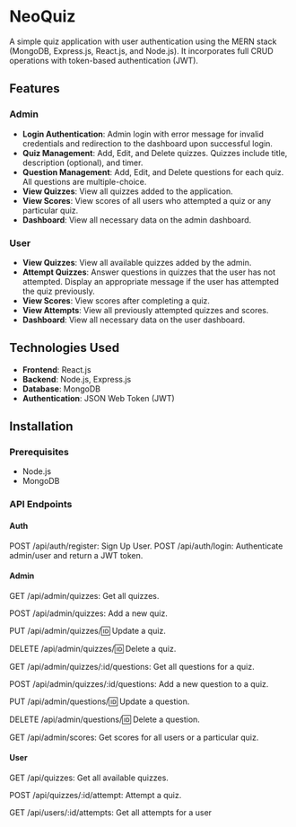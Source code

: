 # NeoQuiz

A simple quiz application with user authentication using the MERN stack (MongoDB, Express.js, React.js, and Node.js). It incorporates full CRUD operations with token-based authentication (JWT).

## Features

### Admin
- **Login Authentication**: Admin login with error message for invalid credentials and redirection to the dashboard upon successful login.
- **Quiz Management**: Add, Edit, and Delete quizzes. Quizzes include title, description (optional), and timer.
- **Question Management**: Add, Edit, and Delete questions for each quiz. All questions are multiple-choice.
- **View Quizzes**: View all quizzes added to the application.
- **View Scores**: View scores of all users who attempted a quiz or any particular quiz.
- **Dashboard**: View all necessary data on the admin dashboard.

### User
- **View Quizzes**: View all available quizzes added by the admin.
- **Attempt Quizzes**: Answer questions in quizzes that the user has not attempted. Display an appropriate message if the user has attempted the quiz previously.
- **View Scores**: View scores after completing a quiz.
- **View Attempts**: View all previously attempted quizzes and scores.
- **Dashboard**: View all necessary data on the user dashboard.

## Technologies Used
- **Frontend**: React.js
- **Backend**: Node.js, Express.js
- **Database**: MongoDB
- **Authentication**: JSON Web Token (JWT)

## Installation

### Prerequisites
- Node.js
- MongoDB

### API Endpoints
#### Auth
POST /api/auth/register: Sign Up User.
POST /api/auth/login: Authenticate admin/user and return a JWT token.

#### Admin
GET /api/admin/quizzes: Get all quizzes.

POST /api/admin/quizzes: Add a new quiz.

PUT /api/admin/quizzes/:id: Update a quiz.

DELETE /api/admin/quizzes/:id: Delete a quiz.

GET /api/admin/quizzes/:id/questions: Get all questions for a quiz.

POST /api/admin/quizzes/:id/questions: Add a new question to a quiz.

PUT /api/admin/questions/:id: Update a question.

DELETE /api/admin/questions/:id: Delete a question.

GET /api/admin/scores: Get scores for all users or a particular quiz.

#### User
GET /api/quizzes: Get all available quizzes.

POST /api/quizzes/:id/attempt: Attempt a quiz.

GET /api/users/:id/attempts: Get all attempts for a user
